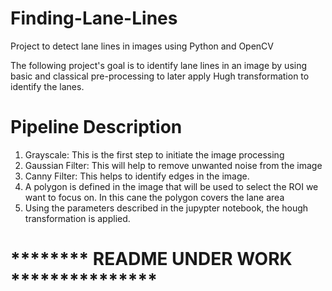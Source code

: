 # Finding-Lane-Lines
Project to detect lane lines in images using Python and OpenCV

The following project's goal is to identify lane lines in an image by using basic and classical pre-processing to later apply Hugh transformation to identify the lanes. 


# Pipeline Description
1. Grayscale: This is the first step to initiate the image processing
2. Gaussian Filter: This will help to remove unwanted noise from the image
3. Canny Filter: This helps to identify edges in the image. 
4. A polygon is defined in the image that will be used to select the ROI we want to focus on.
In this cane the polygon covers the lane area
5. Using the parameters described in the jupypter notebook, the hough transformation is applied. 


# ******** README UNDER WORK  ***************
